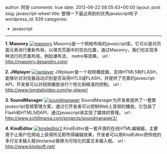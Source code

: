 author: 阿安
comments: true
date: 2013-06-22 08:05:43+00:00
layout: post
slug: javascript-wheel
title: 整理一下最近用到的优秀javascript轮子
wordpress_id: 939
categories:
- javascript
---

**1. Masonry** 
[![masonry](/wp-content/uploads/2013/06/masonry.png)](/wp-content/uploads/2013/06/masonry.png)
Masonry是一个网格布局的javascript库。它可以是对页面元素进行重新布局，以填充页面中的空白位置，通过Masonry，我们也实现多种流行的页面布局，例如瀑布流、 metro等效果。
url : http://masonry.desandro.com/



<!-- more -->



**2. JWplayer** 
[![jwplayer](/wp-content/uploads/2013/06/jwplayer.png)](/wp-content/uploads/2013/06/jwplayer.png)
JWplayer是一个视频播放器，支持HTML5和FLASH，能够针对浏览器自动识别是否采用HTL5或FLASH，并提供了完善的javascript API，开发者可以对视频播放进行个性化和精准的控制。
url : http://www.longtailvideo.com/jw-player/





**3. SoundManager** 
[![soundmanager](/wp-content/uploads/2013/06/soundmanager.png)](/wp-content/uploads/2013/06/soundmanager.png)
SoundManager为开发者提供了一整靠javascript音频管理方案，通过它开发者可以控制Web上音频的播放，它包装了Flash和HTML5的API，通过javascript来实现了媒体的管理。
url : http://www.schillmania.com/projects/soundmanager2/





**4. KindEditor** 
[![kindeditor2](/wp-content/uploads/2013/06/kindeditor2.png)](/wp-content/uploads/2013/06/kindeditor2.png)
KindEditor是一套开源的在线HTML编辑器，主要用于让用户在网站上获得所见即所得编辑效果，开发者可以用KindEditor把传统的多行文本输入框(textarea)替换为可视化的富文本输入框。 
url : http://www.kindsoft.net/



